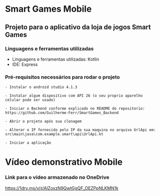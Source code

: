 # Smart Games Mobile

## Projeto para o aplicativo da loja de jogos Smart Games

### Linguagens e ferramentas utilizadas

* Linguagens e ferramentas utilizadas: Kotlin
* IDE: Express

### Pré-requisitos necessários para rodar o projeto

```
- Instalar o android studio 4.1.3

- Instalar algum dispositivo com API 26 (o seu proprio aparelho celular pode ser usado)

- Iniciar o Backend conforme explicado no README do repositorio: https://github.com/Guilherme-Ferr/SmartGames_Backend

- Abrir o projeto após sua clonagem 

- Alterar o IP fornecido pelo IP da sua maquina no arquivo UrlApi em: src\main\java\com.example.smart\api\UrlApi.kt

- Iniciar a aplicação
```

# Vídeo demonstrativo Mobile

### Link para o vídeo armazenado no OneDrive

https://1drv.ms/v/s!AlZoxzN9QwtGgQF_OEZPpNLKMN1k
